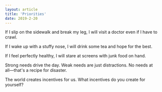 ```yaml
---
layout: article
title: 'Priorities'
date: 2019-2-20
---
```


If I slip on the sidewalk and break my leg, I will visit a doctor even if I have to crawl.

If I wake up with a stuffy nose, I will drink some tea and hope for the best.

If I feel perfectly healthy, I will stare at screens with junk food on hand.

Strong needs drive the day. Weak needs are just distractions. No needs at all&mdash;that's a recipe for disaster.

The world creates incentives for us. What incentives do you create for yourself?
